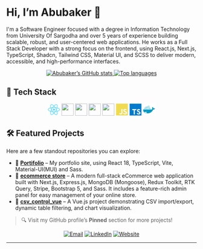 # Hi, I’m Abubaker 👋

I'm a Software Engineer focused with a degree in Information Technology from University Of Sargodha and over 5 years of experience building scalable, robust, and user-centered web applications. He works as a Full Stack Developer with a strong focus on the frontend, using React.js, Next.js, TypeScript, Shadcn, Tailwind CSS, Material UI, and SCSS to deliver modern, accessible, and high-performance interfaces.

<p align="center">
  <a href="https://github.com/im-abubakar">
    <img src="https://github-readme-stats.vercel.app/api?username=im-abubakar&show_icons=true&theme=dracula&include_all_commits=true&count_private=true" alt="Abubaker’s GitHub stats" height="160" />
    <img src="https://github-readme-stats.vercel.app/api/top-langs?username=im-abubakar&layout=compact&langs_count=7&theme=dracula" alt="Top languages" height="160" />
  </a>
</p>

## 🚀 Tech Stack
<p align="center">
  <img src="https://raw.githubusercontent.com/devicons/devicon/master/icons/react/react-original.svg" alt="React" width="32" height="32" />
  <img src="https://cdn.jsdelivr.net/gh/devicons/devicon@latest/icons/nextjs/nextjs-original.svg" width="32" height="32" />
  <img src="https://cdn.jsdelivr.net/gh/devicons/devicon@latest/icons/redux/redux-original.svg" width="32" height="32"/>
  <img src="https://cdn.jsdelivr.net/gh/devicons/devicon@latest/icons/tailwindcss/tailwindcss-original.svg"  width="32" height="32" />
  <img src="https://cdn.jsdelivr.net/gh/devicons/devicon@latest/icons/nodejs/nodejs-plain-wordmark.svg" width="32" height="32" />
  <img src="https://raw.githubusercontent.com/devicons/devicon/master/icons/javascript/javascript-plain.svg" alt="JavaScript" width="32" height="32" />
  <img src="https://raw.githubusercontent.com/devicons/devicon/master/icons/typescript/typescript-plain.svg" alt="TypeScript" width="32" height="32" />
  <img src="https://raw.githubusercontent.com/devicons/devicon/master/icons/docker/docker-plain.svg" alt="Docker" width="32" height="32" />

</p>

## 🛠️ Featured Projects
Here are a few standout repositories you can explore:

- 🔗 **[Portifolio](https://github.com/im-abubakar/mine-portfolio-react)** – My portfolio site, using React 18, TypeScript, Vite, Material-UI(MUI) and Sass.
- 🔗 **[ecommerce store](https://github.com/im-abubakar/ecommerce-frontend)** – A modern full-stack eCommerce web application built with Next.js, Express.js, MongoDB (Mongoose), Redux Toolkit, RTK Query, Stripe, Bootstrap 5, and Sass. It includes a feature-rich admin panel for easy management of your online store.
- 🔗 **[csv_control_vue](https://github.com/im-abubakar/csv_control_vue)** – A Vue.js project demonstrating CSV import/export, dynamic table filtering, and chart visualization.

> 🔍 Visit my GitHub profile’s **Pinned** section for more projects!
<div align="center">
  <a href="mailto:bakarbro123@gmail.com"><img src="https://img.shields.io/badge/Email-D14836?style=for-the-badge&logo=gmail&logoColor=white" alt="Email" /></a>
  <a href="https://www.linkedin.com/in/bakar-dev-sol/" target="_blank"><img src="https://img.shields.io/badge/LinkedIn-0077B5?style=for-the-badge&logo=linkedin&logoColor=white" alt="LinkedIn" /></a>
  <a href="https://vicentemattos.dev" target="_blank"><img src="https://img.shields.io/badge/Website-000000?style=for-the-badge&logo=google-chrome&logoColor=white" alt="Website" /></a>
</div>

---

